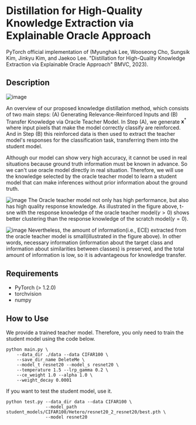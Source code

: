 # Distillation for High-Quality Knowledge Extraction via Explainable Oracle Approach


PyTorch official implementation of (Myunghak Lee, Wooseong Cho, Sungsik Kim, Jinkyu Kim, and Jaekoo Lee. "Distillation for High-Quality Knowledge
Extraction via Explainable Oracle Approach" BMVC, 2023).

## Description
![image](https://github.com/myunghakLee/Distillation-for-High-Quality-Knowledge-Extraction/assets/12128784/731f6f9f-cb9f-4e6b-b358-53b9ecb972c3)

An overview of our proposed knowledge distillation method, which consists of two main steps: (A) Generating Relevance-Reinforced Inputs and (B) Transfer Knowledge via Oracle Teacher Model. In Step (A), we generate $\mathbf{x}^*$ where input pixels that make the model correctly classify are reinforced. And in Step (B) this reinforced data is then used to extract the teacher model's responses for the classification task, transferring them into the student model.

Although our model can show very high accuracy, it cannot be used in real situations because ground truth information must be known in advance. So we can't use oracle model directly in real situation. Therefore, we will use the knowledge selected by the oracle teacher model to learn a student model that can make inferences without prior information about the ground truth.

![image](https://github.com/myunghakLee/2022IEEE/assets/12128784/e6311971-f5e2-421a-bf2e-2a7310bf9cc1)
The Oracle teacher model not only has high performance, but also has high quality response knowledge. As illustrated in the figure above, t-sne with the response knowledge of the oracle teacher model($\gamma > 0$) shows better clustering than the response knowledge of the scratch model($\gamma = 0$). 

![image](https://github.com/myunghakLee/2022IEEE/assets/12128784/513212eb-8c41-4d09-8bf8-327257fadac2)
Nevertheless, the amount of information(i.e., ECE) extracted from the oracle teacher model is small(illustrated in the figure above). In other words, necessary information (information about the target class and information about similarities between classes) is preserved, and the total amount of information is low, so it is advantageous for knowledge transfer.

## Requirements
- PyTorch (> 1.2.0)
- torchvision
- numpy

## How to Use
We provide a trained teacher model. Therefore, you only need to train the student model using the code below.
```
python main.py \
    --data_dir ./data --data CIFAR100 \
    --save_dir_name DeleteMe \
    --model_t resnet20 --model_s resnet20 \
    --temperature 1.5 --lrp_gamma 0.2 \
    --ce_weight 1.0 --alpha 1.0 \
    --weight_decay 0.0001
```

If you want to test the student model, use it.
```
python test.py --data_dir data --data CIFAR100 \
               --model_path student_models/CIFAR100/Hetero/resnet20_2_resnet20/best.pth \
               --model resnet20
```
